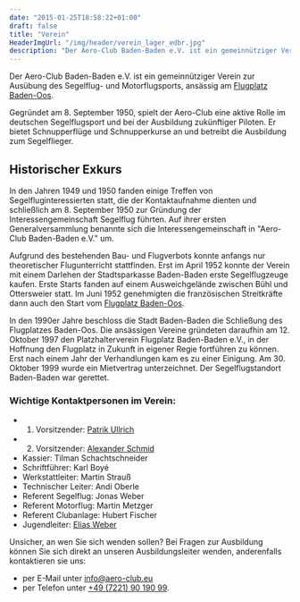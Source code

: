 ```yaml
---
date: "2015-01-25T18:58:22+01:00"
draft: false
title: "Verein"
HeaderImgUrl: "/img/header/verein_lager_edbr.jpg"
description: "Der Aero-Club Baden-Baden e.V. ist ein gemeinnütziger Verein zur Ausübung des Segelflug- und Motorflugsports. Hier finden sie mehr Informationen zu uns."
---
```


Der Aero-Club Baden-Baden e.V. ist ein gemeinnütziger Verein zur Ausübung des Segelflug- und Motorflugsports, ansässig am [Flugplatz Baden-Oos](http://www.flugplatz-baden-oos.de).

Gegründet am 8. September 1950, spielt der Aero-Club eine aktive Rolle im deutschen Segelflugsport und bei der Ausbildung zukünftiger Piloten. Er bietet Schnupperflüge und Schnupperkurse an und betreibt die Ausbildung zum Segelflieger.

Historischer Exkurs
-------------------
In den Jahren 1949 und 1950 fanden einige Treffen von Segelfluginteressierten statt, die der Kontaktaufnahme dienten und schließlich am 8. September 1950 zur Gründung der Interessengemeinschaft Segelflug führten. Auf ihrer ersten Generalversammlung benannte sich die Interessengemeinschaft in "Aero-Club Baden-Baden e.V." um.

Aufgrund des bestehenden Bau- und Flugverbots konnte anfangs nur theoretischer Flugunterricht stattfinden. Erst im April 1952 konnte der Verein mit einem Darlehen der Stadtsparkasse Baden-Baden erste Segelflugzeuge kaufen. Erste Starts fanden auf einem Ausweichgelände zwischen Bühl und Ottersweier statt. Im Juni 1952 genehmigten die französischen Streitkräfte dann auch den Start vom [Flugplatz Baden-Oos](http://www.flugplatz-baden-oos.de).

In den 1990er Jahre beschloss die Stadt Baden-Baden die Schließung des Flugplatzes Baden-Oos. Die ansässigen Vereine gründeten daraufhin am 12. Oktober 1997 den Platzhalterverein Flugplatz Baden-Baden e.V., in der Hoffnung den Flugplatz in Zukunft in eigener Regie fortführen zu können. Erst nach einem Jahr der Verhandlungen kam es zu einer Einigung. Am 30. Oktober 1999 wurde ein Mietvertrag unterzeichnet. Der Segelflugstandort Baden-Baden war gerettet.

### Wichtige Kontaktpersonen im Verein:

* 1. Vorsitzender: [Patrik Ullrich](mailto:vs1@aero-club.eu) 
* 2. Vorsitzender: [Alexander Schmid](mailto:vs2@aero-club.eu) 
* Kassier: Tilman Schachtschneider
* Schriftführer: Karl Boyé
* Werkstattleiter: Martin Strauß 
* Technischer Leiter: Andi Oberle
* Referent Segelflug: Jonas Weber
* Referent Motorflug: Martin Metzger
* Referent Clubanlage: Hubert Fischer
* Jugendleiter: [Elias Weber](mailto:jugend@aero-club.eu)

Unsicher, an wen Sie sich wenden sollen? Bei Fragen zur Ausbildung können Sie sich direkt an unseren Ausbildungsleiter wenden, anderenfalls kontaktieren sie uns:

* per E-Mail unter <info@aero-club.eu>
* per Telefon unter [+49 (7221) 90 190 99](tel:+4972219019099).
